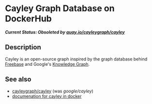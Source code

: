 # Cayley Graph Database on DockerHub

**_Current Status: Obsoleted by [quay.io/cayleygraph/cayley](https://quay.io/repository/cayleygraph/cayley)_**

## Description

Cayley is an open-source graph inspired by the graph database behind [Freebase](http://freebase.com) and Google's [Knowledge Graph](https://en.wikipedia.org/wiki/Knowledge_Graph).

## See also

 - [cayleygraph/cayley](https://github.com/cayleygraph/cayley) (was *google/cayley*)
 - [documenation for cayley in docker](https://github.com/cayleygraph/cayley/blob/master/docs/Container.md)


